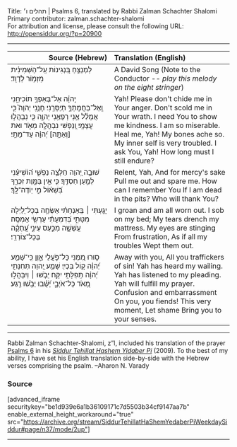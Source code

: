 <html>
<head></head>
<body>
Title: תהלים ו׳ | Psalms 6, translated by Rabbi Zalman Schachter Shalomi<br />
Primary contributor: zalman.schachter-shalomi<br />
For attribution and license, please consult the following URL: <a href="http://opensiddur.org/?p=20900">http://opensiddur.org/?p=20900</a>
<p />
<hr />

<table style="margin-left: auto;margin-right: auto;" class="draggable">
<thead><tr><th id="x" style="text-align: right;">Source (Hebrew)</th><th style="text-align: left;">Translation (English)</th></tr></thead>
<tbody>
<tr><td style="vertical-align:top;" width="46%">
<div class="liturgy"><span lang="he">
לַמְנַצֵּ֣חַ בִּ֭נְגִינוֹת עַֽל־הַשְּׁמִינִ֗ית 
מִזְמ֥וֹר לְדָוִֽד׃
</span></div></td>
 
<td style="vertical-align:top;" width="53%">
<div class="english">
A David Song 
(Note to the Conductor -- <em>play this melody on the eight stringer</em>)
</div></td></tr>


<tr><td style="vertical-align:top;" width="46%">
<div class="liturgy"><span lang="he">
יְֽהוָ֗ה אַל־בְּאַפְּךָ֥ תוֹכִיחֵ֑נִי 
וְֽאַל־בַּחֲמָתְךָ֥ תְיַסְּרֵֽנִי׃
חָנֵּ֥נִי יְהוָה֮ 
כִּ֤י אֻמְלַ֫ל אָ֥נִי 
רְפָאֵ֥נִי יְהוָ֑ה כִּ֖י נִבְהֲל֣וּ עֲצָמָֽי׃
וְ֭נַפְשִׁי נִבְהֲלָ֣ה מְאֹ֑ד 
ואת [וְאַתָּ֥ה] יְ֝הוָ֗ה 
עַד־מָתָֽי׃
</span></div></td>
 
<td style="vertical-align:top;" width="53%">
<div class="english">
Yah! Please don't chide me in Your anger. 
Don't scold me in Your wrath.
I need You to show me kindness. 
I am so miserable. 
Heal me, Yah! My bones ache so.
My inner self is very troubled. 
I ask You, Yah! 
How long must I still endure?
</div></td></tr>


<tr><td style="vertical-align:top;" width="46%">
<div class="liturgy"><span lang="he">
שׁוּבָ֣ה יְ֭הוָה 
חַלְּצָ֣ה נַפְשִׁ֑י 
ה֝וֹשִׁיעֵ֗נִי לְמַ֣עַן חַסְדֶּֽךָ׃
כִּ֤י אֵ֣ין בַּמָּ֣וֶת זִכְרֶ֑ךָ 
בִּ֝שְׁא֗וֹל 
מִ֣י יֽוֹדֶה־לָּֽךְ׃
</span></div></td>
 
<td style="vertical-align:top;" width="53%">
<div class="english">
Relent, Yah, 
And for mercy's sake 
Pull me out and spare me.
How can I remember You 
If I am dead in the pits? 
Who will thank You?
</div></td></tr>


<tr><td style="vertical-align:top;" width="46%">
<div class="liturgy"><span lang="he">
יָגַ֤עְתִּי ׀ בְּֽאַנְחָתִ֗י אַשְׂחֶ֣ה 
בְכָל־לַ֭יְלָה מִטָּתִ֑י 
בְּ֝דִמְעָתִ֗י עַרְשִׂ֥י אַמְסֶֽה׃
עָֽשְׁשָׁ֣ה 
מִכַּ֣עַס עֵינִ֑י 
עָֽ֝תְקָ֗ה 
בְּכָל־צוֹרְרָֽי׃
</span></div></td>
 
<td style="vertical-align:top;" width="53%">
<div class="english">
I groan and am all worn out. 
I sob on my bed; 
My tears drench my mattress.
My eyes are stinging 
From frustration, 
As if all my troubles 
Wept them out.
</div></td></tr>


<tr><td style="vertical-align:top;" width="46%">
<div class="liturgy"><span lang="he">
ס֣וּרוּ מִ֭מֶּנִּי 
כָּל־פֹּ֣עֲלֵי אָ֑וֶן 
כִּֽי־שָׁמַ֥ע יְ֝הוָ֗ה ק֣וֹל בִּכְיִֽי׃
שָׁמַ֣ע יְ֭הוָה תְּחִנָּתִ֑י 
יְ֝הוָ֗ה תְּֽפִלָּתִ֥י יִקָּֽח׃
יֵבֹ֤שׁוּ ׀ וְיִבָּהֲל֣וּ מְ֭אֹד 
כָּל־אֹיְבָ֑י 
יָ֝שֻׁ֗בוּ 
יֵבֹ֥שׁוּ 
רָֽגַע׃
</span></div></td>
 
<td style="vertical-align:top;" width="53%">
<div class="english">
Away with you, 
All you traffickers of sin!
Yah has heard my wailing. 
Yah has listened to my pleading. 
Yah will fulfill my prayer.
Confusion and embarrassment 
On you, you fiends! 
This very moment, 
Let shame 
Bring you to your senses.
</div></td></tr>
</tbody></table>

<hr />

Rabbi Zalman Schachter-Shalomi, z”l, included his translation of the prayer <a href="https://en.wikipedia.org/wiki/Psalm_6">Psalms 6</a> in his <em><a href="https://opensiddur.org/siddurim/ha-ari/neo-hasidut/reb-zalmans-open-siddur-tehillat-hashem/">Siddur Tehillat Hashem Yidaber Pi</a></em> (2009). To the best of my ability, I have set his English translation side-by-side with the Hebrew verses comprising the psalm. –Aharon N. Varady

<h3>Source</h3>

[advanced_iframe securitykey="be1d939e6a1b36109171c7d5503b34cf9147aa7b" enable_external_height_workaround="true" src="https://archive.org/stream/SiddurTehillatHaShemYedaberPiWeekdaySiddur#page/n37/mode/2up"]

<hr />

&nbsp;
</body>
</html>